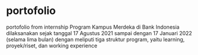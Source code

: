 # portofolio
portofolio from internship
Program Kampus Merdeka di Bank Indonesia dilaksanakan sejak tanggal 17 Agustus 2021 sampai dengan 17 Januari 2022 (selama lima bulan) dengan meliputi tiga struktur program, yaitu learning, proyek/riset, dan working experience
